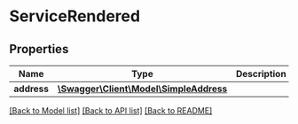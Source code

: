# ServiceRendered

## Properties
Name | Type | Description | Notes
------------ | ------------- | ------------- | -------------
**address** | [**\Swagger\Client\Model\SimpleAddress**](SimpleAddress.md) |  | [optional] 

[[Back to Model list]](../README.md#documentation-for-models) [[Back to API list]](../README.md#documentation-for-api-endpoints) [[Back to README]](../README.md)


